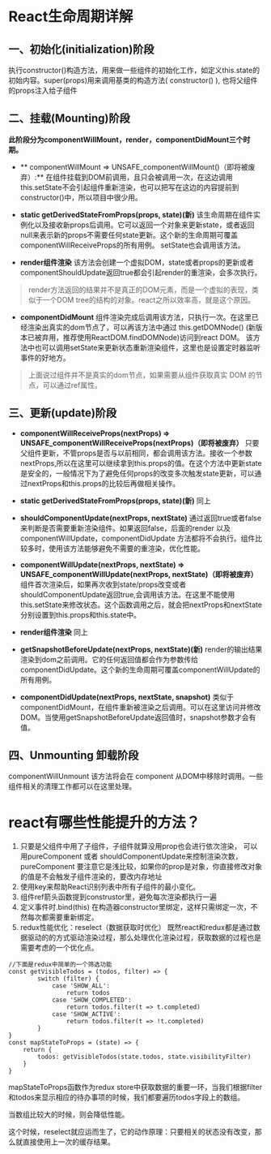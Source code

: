# React生命周期详解
## 一、初始化(initialization)阶段
执行constructor()构造方法，用来做一些组件的初始化工作，如定义this.state的初始内容。super(props)用来调用基类的构造方法( constructor() ), 也将父组件的props注入给子组件

## 二、挂载(Mounting)阶段
**此阶段分为componentWillMount，render，componentDidMount三个时期。**

- ** componentWillMount => UNSAFE_componentWillMount()（即将被废弃）:**
在组件挂载到DOM前调用，且只会被调用一次，在这边调用this.setState不会引起组件重新渲染，也可以把写在这边的内容提前到constructor()中，所以项目中很少用。

- **static getDerivedStateFromProps(props, state)(新)**
该生命周期在组件实例化以及接收新props后调用。它可以返回一个对象来更新state，或者返回null来表示新的props不需要任何state更新。这个新的生命周期可覆盖componentWillReceiveProps的所有用例。
setState也会调用该方法。

- **render组件渲染**
该方法会创建一个虚拟DOM，state或者props的更新或者componentShouldUpdate返回true都会引起render的重渲染，会多次执行。
> render方法返回的结果并不是真正的DOM元素，而是一个虚拟的表现，类似于一个DOM tree的结构的对象。react之所以效率高，就是这个原因。

- **componentDidMount**
组件渲染完成后调用该方法，只执行一次。在这里已经渲染出真实的dom节点了，可以再该方法中通过 this.getDOMNode() (新版本已被弃用，推荐使用ReactDOM.findDOMNode)访问到react DOM。
该方法中也可以调用setState来更新状态重新渲染组件，这里也是设置定时器监听事件的好地方。
> 上面说过组件并不是真实的dom节点，如果需要从组件获取真实 DOM 的节点，可以通过ref属性。

## 三、更新(update)阶段
- **componentWillReceiveProps(nextProps) => UNSAFE_componentWillReceiveProps(nextProps)（即将被废弃）**
只要父组件更新，不管props是否与以前相同，都会调用该方法。接收一个参数nextProps,所以在这里可以继续拿到this.props的值。在这个方法中更新state是安全的，一般情况下为了避免任何props的改变多次触发state更新，可以通过nextProps和this.props的比较后再做相关操作。

- **static getDerivedStateFromProps(props, state)(新)**
同上

- **shouldComponentUpdate(nextProps, nextState)**
通过返回true或者false来判断是否需要重新渲染组件。如果返回false，后面的render 以及 componentWillUpdate，componentDidUpdate 方法都将不会执行。组件比较多时，使用该方法能够避免不需要的重渲染，优化性能。

- **componentWillUpdate(nextProps, nextState) => UNSAFE_componentWillUpdate(nextProps, nextState)（即将被废弃）**
组件首次渲染后，如果再次收到state/props改变或者shouldComponentUpdate返回true,会调用该方法。在这里不能使用this.setState来修改状态。这个函数调用之后，就会把nextProps和nextState分别设置到this.props和this.state中。

- **render组件渲染**
同上

- **getSnapshotBeforeUpdate(nextProps, nextState)(新)**
render的输出结果渲染到dom之前调用。它的任何返回值都会作为参数传给componentDidUpdate。这个新的生命周期可覆盖componentWillUpdate的所有用例。

- **componentDidUpdate(nextProps, nextState, snapshot)**
类似于componentDidMount，在组件重新被渲染之后调用。可以在这里访问并修改 DOM。当使用getSnapshotBeforeUpdate返回值时，snapshot参数才会有值。

## 四、Unmounting 卸载阶段
componentWillUnmount
该方法将会在 component 从DOM中移除时调用。一些组件相关的清理工作都可以在这里处理。

# react有哪些性能提升的方法？
1. 只要是父组件中用了子组件，子组件就算没用prop也会进行依次渲染，
可以用pureComponent 或者 shouldComponentUpdate来控制渲染次数，
pureComponent 要注意它是浅比较，如果你的prop是对象，你直接修改对象的值是不会触发子组件渲染的，要改内存地址
2. 使用key来帮助React识别列表中所有子组件的最小变化。
3. 组件ref箭头函数提到construstor里，避免每次渲染都执行一遍
4. 定义事件时.bind(this) 在构造器constructor里绑定，这样只需绑定一次，不然每次都需要重新绑定。
5. redux性能优化：reselect（数据获取时优化）
既然react和redux都是通过数据驱动的的方式驱动渲染过程，那么处理优化渲染过程，获取数据的过程也是需要考虑的一个优化点。
```
//下面是redux中简单的一个筛选功能
const getVisibleTodos = (todos, filter) => {
		switch (filter) {
			case 'SHOW_ALL':
				return todos
			case 'SHOW_COMPLETED':
				return todos.filter(t => t.completed)
			case 'SHOW_ACTIVE':
				return todos.filter(t => !t.completed)
  		}
}
const mapStateToProps = (state) => {
	return {
		todos: getVisibleTodos(state.todos, state.visibilityFilter)
	}
}
```

mapStateToProps函数作为redux store中获取数据的重要一环，当我们根据filter和todos来显示相应的待办事项的时候，我们都要遍历todos字段上的数组。

当数组比较大的时候，则会降低性能。

这个时候，reselect就应运而生了，它的动作原理：只要相关的状态没有改变，那么就直接使用上一次的缓存结果。



